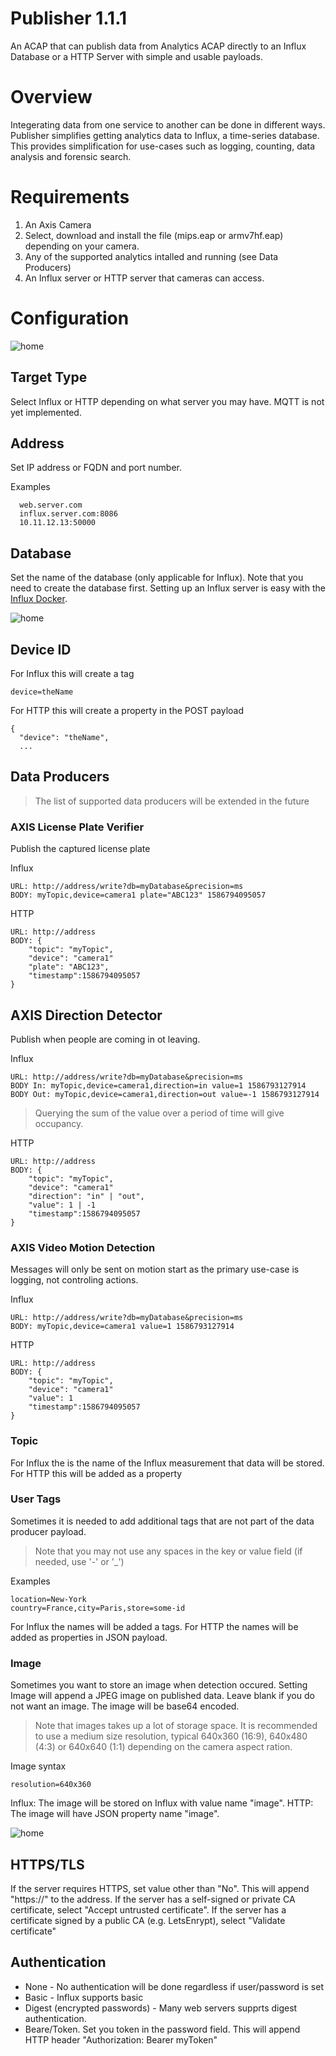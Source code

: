 # Publisher 1.1.1
An ACAP that can publish data from Analytics ACAP directly to an Influx Database or a HTTP Server with simple and usable payloads.

# Overview
Integerating data from one service to another can be done in different ways.  Publisher simplifies getting analytics data to Influx,
a time-series database.  This provides simplification for use-cases such as logging, counting, data analysis and forensic search.

# Requirements
1. An Axis Camera
2. Select, download and install the file (mips.eap or armv7hf.eap) depending on your camera.
3. Any of the supported analytics intalled and running (see Data Producers)
4. An Influx server or HTTP server that cameras can access.


# Configuration

![home](pictures/target.PNG)

## Target Type
Select Influx or HTTP depending on what server you may have.  MQTT is not yet implemented.

## Address
Set IP address or FQDN and port number.

Examples
```
  web.server.com
  influx.server.com:8086
  10.11.12.13:50000
```
## Database
Set the name of the database (only applicable for Influx).  Note that you need to create the database first.  Setting up an Influx server is easy with the [Influx Docker](https://hub.docker.com/_/influxdb).



![home](pictures/data.PNG)

## Device ID
For Influx this will create a tag
```
device=theName
```
For HTTP this will create a property in the POST payload
```
{ 
  "device": "theName",
  ...
```

## Data Producers
> The list of supported data producers will be extended in the future

### AXIS License Plate Verifier
Publish the captured license plate

Influx
```
URL: http://address/write?db=myDatabase&precision=ms
BODY: myTopic,device=camera1 plate="ABC123" 1586794095057
```
HTTP
```
URL: http://address
BODY: {
	"topic": "myTopic",
	"device": "camera1"
	"plate": "ABC123",
	"timestamp":1586794095057
}

```

## AXIS Direction Detector
Publish when people are coming in ot leaving.

Influx

```
URL: http://address/write?db=myDatabase&precision=ms
BODY In: myTopic,device=camera1,direction=in value=1 1586793127914
BODY Out: myTopic,device=camera1,direction=out value=-1 1586793127914
```
> Querying the sum of the value over a period of time will give occupancy.

HTTP
```
URL: http://address
BODY: {
	"topic": "myTopic",
	"device": "camera1"
	"direction": "in" | "out",
	"value": 1 | -1
	"timestamp":1586794095057
}

```

### AXIS Video Motion Detection
Messages will only be sent on motion start as the primary use-case is logging, not controling actions.

Influx
```
URL: http://address/write?db=myDatabase&precision=ms
BODY: myTopic,device=camera1 value=1 1586793127914
```
HTTP
```
URL: http://address
BODY: {
	"topic": "myTopic",
	"device": "camera1"
	"value": 1
	"timestamp":1586794095057
}
```

### Topic
For Influx the is the name of the Influx measurement that data will be stored.
For HTTP this will be added as a property

### User Tags
Sometimes it is needed to add additional tags that are not part of the data producer payload.
> Note that you may not use any spaces in the key or value field (if needed, use '-' or '_')

Examples
```
location=New-York
country=France,city=Paris,store=some-id
```
For Influx the names will be added a tags.
For HTTP the names will be added as properties in JSON payload.

### Image
Sometimes you want to store an image when detection occured.  Setting Image will append a JPEG image on published data.  Leave blank if you do not want an image.  The image will be base64 encoded.

> Note that images takes up a lot of storage space.  It is recommended to use a medium size resolution, typical 640x360 (16:9), 640x480 (4:3) or 640x640 (1:1) depending on the camera aspect ration.

Image syntax
```
resolution=640x360
```
Influx: The image will be stored on Influx with value name "image".
HTTP: The image will have JSON property name "image".

![home](pictures/security.PNG)

## HTTPS/TLS
If the server requires HTTPS, set value other than "No".  This will append "https://" to the address.
If the server has a self-signed or private CA certificate, select "Accept untrusted certificate".
If the server has a certificate signed by a public CA (e.g. LetsEnrypt), select "Validate certificate"

## Authentication
* None - No authentication will be done regardless if user/password is set
* Basic -  Influx supports basic
* Digest (encrypted passwords) - Many web servers supprts digest authentication.
* Beare/Token.  Set you token in the password field.  This will append HTTP header "Authorization: Bearer myToken"
